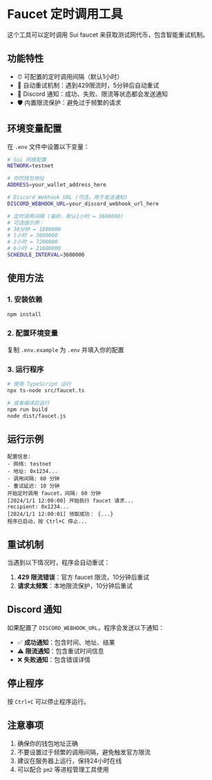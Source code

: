 # Faucet 定时调用工具

这个工具可以定时调用 Sui faucet 来获取测试网代币，包含智能重试机制。

## 功能特性

- ⏰ 可配置的定时调用间隔（默认1小时）
- 🔄 自动重试机制：遇到429限流时，5分钟后自动重试
- 📱 Discord 通知：成功、失败、限流等状态都会发送通知
- 🛡️ 内置限流保护：避免过于频繁的请求

## 环境变量配置

在 `.env` 文件中设置以下变量：

```bash
# Sui 网络配置
NETWORK=testnet

# 你的钱包地址
ADDRESS=your_wallet_address_here

# Discord Webhook URL (可选，用于发送通知)
DISCORD_WEBHOOK_URL=your_discord_webhook_url_here

# 定时调用间隔 (毫秒，默认1小时 = 3600000)
# 可选值示例：
# 30分钟 = 1800000
# 1小时 = 3600000  
# 2小时 = 7200000
# 6小时 = 21600000
SCHEDULE_INTERVAL=3600000
```

## 使用方法

### 1. 安装依赖
```bash
npm install
```

### 2. 配置环境变量
复制 `.env.example` 为 `.env` 并填入你的配置

### 3. 运行程序
```bash
# 使用 TypeScript 运行
npx ts-node src/faucet.ts

# 或者编译后运行
npm run build
node dist/faucet.js
```

## 运行示例

```
配置信息:
- 网络: testnet
- 地址: 0x1234...
- 调用间隔: 60 分钟
- 重试延迟: 10 分钟
开始定时调用 faucet，间隔: 60 分钟
[2024/1/1 12:00:00] 开始执行 faucet 请求...
recipient: 0x1234...
[2024/1/1 12:00:01] 领取成功： {...}
程序已启动，按 Ctrl+C 停止...
```

## 重试机制

当遇到以下情况时，程序会自动重试：

1. **429 限流错误**：官方 faucet 限流，10分钟后重试
2. **请求太频繁**：本地限流保护，10分钟后重试

## Discord 通知

如果配置了 `DISCORD_WEBHOOK_URL`，程序会发送以下通知：

- ✅ **成功通知**：包含时间、地址、结果
- ⚠️ **限流通知**：包含重试时间信息
- ❌ **失败通知**：包含错误详情

## 停止程序

按 `Ctrl+C` 可以停止程序运行。

## 注意事项

1. 确保你的钱包地址正确
2. 不要设置过于频繁的调用间隔，避免触发官方限流
3. 建议在服务器上运行，保持24小时在线
4. 可以配合 `pm2` 等进程管理工具使用
